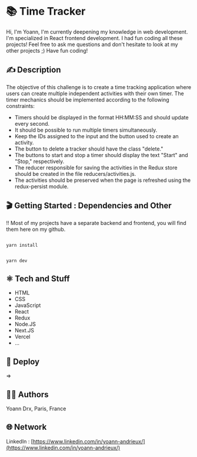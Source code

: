 #  📚 Time Tracker

Hi,
I'm Yoann, I'm currently deepening my knowledge in web development. I'm specialized in React frontend development.
I had fun coding all these projects!
Feel free to ask me questions and don't hesitate to look at my other projects ;)
Have fun coding!

## ✍️ Description 

The objective of this challenge is to create a time tracking application where users can create multiple independent activities with their own timer. The timer mechanics should be implemented according to the following constraints:

- Timers should be displayed in the format HH:MM:SS and should update every second.
- It should be possible to run multiple timers simultaneously.
- Keep the IDs assigned to the input and the button used to create an activity.
- The button to delete a tracker should have the class "delete."
- The buttons to start and stop a timer should display the text "Start" and "Stop," respectively.
- The reducer responsible for saving the activities in the Redux store should be created in the file reducers/activities.js.
- The activities should be preserved when the page is refreshed using the redux-persist module.

## 🎬 Getting Started : Dependencies and Other

!! Most of my projects have a separate backend and frontend, you will find them here on my github.

```

yarn install

```

```

yarn dev

```

## ⚛️ Tech and Stuff

- HTML
- CSS
- JavaScript
- React
- Redux
- Node.JS
- Next.JS
- Vercel
- …

## 🚀 Deploy

⇒ 

## 🧑‍💻 Authors

Yoann Drx, Paris, France 

## 🌐 Network

LinkedIn : [https://www.linkedin.com/in/yoann-andrieux/](https://www.linkedin.com/in/yoann-andrieux/)